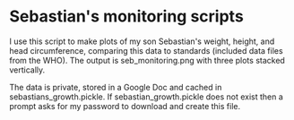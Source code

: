 Sebastian's monitoring scripts
==============

I use this script to make plots of my son Sebastian's weight, height, and head circumference,
comparing this data to standards (included data files from the WHO).
The output is seb_monitoring.png with three plots stacked vertically.

The data is private, stored in a Google Doc and cached in sebastians_growth.pickle.
If sebastian_growth.pickle does not exist then a prompt asks for my password to download and create this file.
